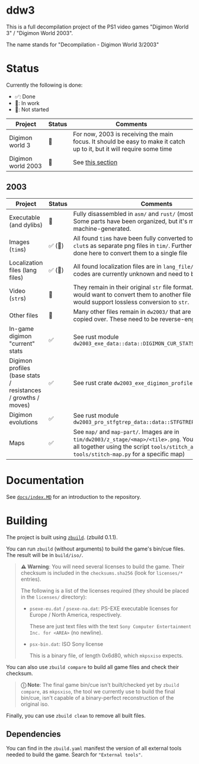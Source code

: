 # ddw3

This is a full decompilation project of the PS1 video games "Digimon World 3" / "Digimon World 2003".

The name stands for "Decompilation - Digimon World 3/2003"

# Status

Currently the following is done:

- ✅: Done
- 🚧: In work
- 🛑: Not started

| Project            | Status | Comments                                                                                                              |
| ------------------ | ------ | --------------------------------------------------------------------------------------------------------------------- |
| Digimon world 3    | 🛑     | For now, 2003 is receiving the main focus. It should be easy to make it catch up to it, but it will require some time |
| Digimon world 2003 | 🚧     | See [this section](#2003)                                                                                             |

## 2003

| Project                                                       | Status  | Comments                                                                                                                                                                                                    |
| ------------------------------------------------------------- | ------- | ----------------------------------------------------------------------------------------------------------------------------------------------------------------------------------------------------------- |
| Executable (and dylibs)                                       | 🚧      | Fully disassembled in `asm/` and `rust/` (mostly data here). Some parts have been organized, but it's mostly still just machine-generated.                                                                  |
| Images (`tim`s)                                               | ✅ (🚧) | All found `tim`s have been fully converted to pngs with their `clut`s as separate png files in `tim/`. Further work should be done here to convert them to a single file                                    |
| Localization files (lang files)                               | ✅ (🚧) | All found localization files are in `lang_file/`. Some escape codes are currently unknown and need to be documented                                                                                         |
| Video (`str`s)                                                | 🛑      | They remain in their original `str` file format. In the future we would want to convert them to another file format that would support lossless conversion to `str`.                                        |
| Other files                                                   | 🛑      | Many other files remain in `dw2003/` that are simply being copied over. These need to be reverse-engineered.                                                                                                |
| In-game digimon "current" stats                               | ✅      | See rust module `dw2003_exe_data::data::DIGIMON_CUR_STATS`                                                                                                                                                  |
| Digimon profiles (base stats / resistances / growths / moves) | ✅      | See rust crate `dw2003_exe_digimon_profiles`                                                                                                                                                                |
| Digimon evolutions                                            | ✅      | See rust module `dw2003_pro_stfgtrep_data::data::STFGTREP_EVOS_{DIGIMON}`                                                                                                                                   |
| Maps                                                          | ✅      | See `map/` and `map-part/`. Images are in `tim/dw2003/z_stage/<map>/<tile>.png`. You can stitch them all together using the script `tools/stitch_all_maps.sh` (or `tools/stitch-map.py` for a specific map) |

# Documentation

See [`docs/index.MD`](docs/index.md) for an introduction to the repository.

# Building

The project is built using [`zbuild`](https://github.com/Zenithsiz/zbuild). (zbuild 0.1.1).

You can run `zbuild` (without arguments) to build the game's bin/cue files. The result will be in `build/iso/`.

> **⚠ Warning**: You will need several licenses to build the game. Their checksum is included
> in the `checksums.sha256` (look for `licenses/*` entries).
>
> The following is a list
> of the licenses required (they should be placed in the `licenses/` directory):
>
> - `psexe-eu.dat` / `psexe-na.dat`: PS-EXE executable licenses for Europe / North America, respectively.
>
>   These are just text files with the text `Sony Computer Entertainment Inc. for <AREA>` (no newline).
>
> - `psx-bin.dat`: ISO Sony license
>
>   This is a binary file, of length 0x6d80, which `mkpsxiso` expects.

You can also use `zbuild compare` to build all game files and check their checksum.

> **ⓘ Note**: The final game bin/cue isn't built/checked yet by `zbuild compare`, as `mkpsxiso`,
> the tool we currently use to build the final bin/cue, isn't capable of a binary-perfect
> reconstruction of the original iso.

Finally, you can use `zbuild clean` to remove all built files.

## Dependencies

You can find in the `zbuild.yaml` manifest the version of all external
tools needed to build the game. Search for `"External tools"`.
